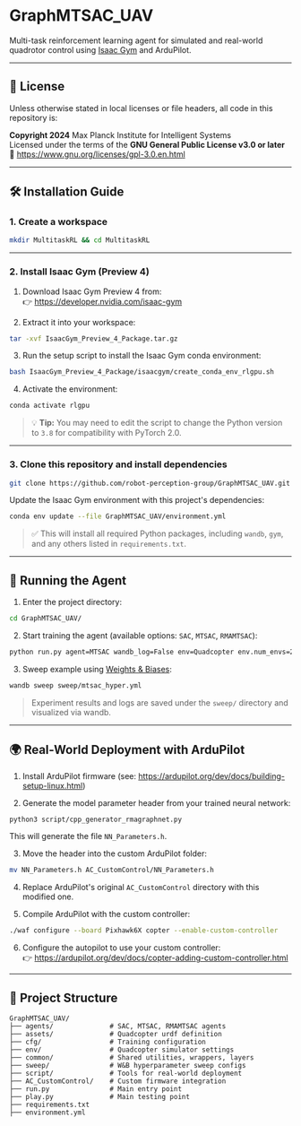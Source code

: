 # GraphMTSAC_UAV

Multi-task reinforcement learning agent for simulated and real-world quadrotor control using [Isaac Gym](https://developer.nvidia.com/isaac-gym) and ArduPilot.

---

## 📄 License

Unless otherwise stated in local licenses or file headers, all code in this repository is:

**Copyright 2024** Max Planck Institute for Intelligent Systems  
Licensed under the terms of the **GNU General Public License v3.0 or later**  
📜 https://www.gnu.org/licenses/gpl-3.0.en.html

---

## 🛠 Installation Guide

### 1. Create a workspace

```bash
mkdir MultitaskRL && cd MultitaskRL
```

---

### 2. Install Isaac Gym (Preview 4)

1. Download Isaac Gym Preview 4 from:  
   👉 https://developer.nvidia.com/isaac-gym

2. Extract it into your workspace:

```bash
tar -xvf IsaacGym_Preview_4_Package.tar.gz
```

3. Run the setup script to install the Isaac Gym conda environment:

```bash
bash IsaacGym_Preview_4_Package/isaacgym/create_conda_env_rlgpu.sh
```

4. Activate the environment:

```bash
conda activate rlgpu
```

> 💡 **Tip:** You may need to edit the script to change the Python version to `3.8` for compatibility with PyTorch 2.0.

---

### 3. Clone this repository and install dependencies

```bash
git clone https://github.com/robot-perception-group/GraphMTSAC_UAV.git
```

Update the Isaac Gym environment with this project's dependencies:

```bash
conda env update --file GraphMTSAC_UAV/environment.yml
```

> ✅ This will install all required Python packages, including `wandb`, `gym`, and any others listed in `requirements.txt`.

---

## 🚀 Running the Agent

1. Enter the project directory:

```bash
cd GraphMTSAC_UAV/
```

2. Start training the agent (available options: `SAC`, `MTSAC`, `RMAMTSAC`):

```bash
python run.py agent=MTSAC wandb_log=False env=Quadcopter env.num_envs=25 env.sim.headless=False agent.save_model=False
```

3. Sweep example using [Weights & Biases](https://wandb.ai):

```bash
wandb sweep sweep/mtsac_hyper.yml
```

> Experiment results and logs are saved under the `sweep/` directory and visualized via wandb.

---

## 🌍 Real-World Deployment with ArduPilot

1. Install ArduPilot firmware (see: https://ardupilot.org/dev/docs/building-setup-linux.html)

2. Generate the model parameter header from your trained neural network:

```bash
python3 script/cpp_generator_rmagraphnet.py
```

This will generate the file `NN_Parameters.h`.

3. Move the header into the custom ArduPilot folder:

```bash
mv NN_Parameters.h AC_CustomControl/NN_Parameters.h
```

4. Replace ArduPilot's original `AC_CustomControl` directory with this modified one.

5. Compile ArduPilot with the custom controller:

```bash
./waf configure --board Pixhawk6X copter --enable-custom-controller
```

6. Configure the autopilot to use your custom controller:  
👉 https://ardupilot.org/dev/docs/copter-adding-custom-controller.html

---

## 📂 Project Structure

```
GraphMTSAC_UAV/
├── agents/              # SAC, MTSAC, RMAMTSAC agents
├── assets/              # Quadcopter urdf definition
├── cfg/                 # Training configuration
├── env/                 # Quadcopter simulator settings
├── common/              # Shared utilities, wrappers, layers
├── sweep/               # W&B hyperparameter sweep configs
├── script/              # Tools for real-world deployment
├── AC_CustomControl/    # Custom firmware integration
├── run.py               # Main entry point
├── play.py              # Main testing point
├── requirements.txt
├── environment.yml
```
